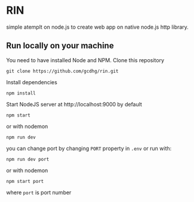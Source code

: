 # RIN

simple atemplt on node.js to create web app on native node.js http library.

## Run locally on your machine

You need to have installed Node and NPM.
Clone this repository

```shell
git clone https://github.com/gcdhg/rin.git
```

Install dependencies

```shell
npm install
```

Start NodeJS server at http://localhost:9000 by default

```shell
npm start
```

or with nodemon

```shell
npm run dev
```

you can change port by changing `PORT` property in `.env` or run with:

```shell
npm run dev port
```

or with nodemon

```shell
npm start port
```

where `port` is port number
